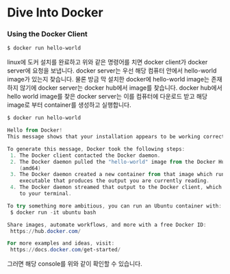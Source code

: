 # Dive Into Docker

### Using the Docker Client

```powershell
$ docker run hello-world
```

linux에 도커 설치를 완료하고 위와 같은 명령어를 치면 docker client가 docker server에 요청을 보냅니다. docker server는 우선 해당 컴퓨터 안에서 hello-world image가 있는지 찾습니다. 물론 방금 막 설치한 docker에 hello-world image는 존재하지 않기에 docker server는 docker hub에서 image를 찾습니다. docker hub에서 hello world image를 찾은 docker server는 이를 컴퓨터에 다운로드 받고 해당 image로 부터 container를 생성하고 실행합니다.

```powershell
$ docker run hello-world

Hello from Docker!
This message shows that your installation appears to be working correctly.

To generate this message, Docker took the following steps:
 1. The Docker client contacted the Docker daemon.
 2. The Docker daemon pulled the "hello-world" image from the Docker Hub.
    (amd64)
 3. The Docker daemon created a new container from that image which runs the
    executable that produces the output you are currently reading.
 4. The Docker daemon streamed that output to the Docker client, which sent it
    to your terminal.

To try something more ambitious, you can run an Ubuntu container with:
 $ docker run -it ubuntu bash

Share images, automate workflows, and more with a free Docker ID:
 https://hub.docker.com/

For more examples and ideas, visit:
 https://docs.docker.com/get-started/
```

그러면 해당 console를 위와 같이 확인할 수 있습니다. 